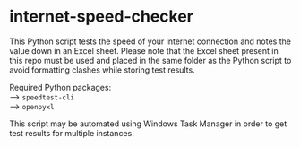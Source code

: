 # internet-speed-checker

This Python script tests the speed of your internet connection and notes the value down in an Excel sheet.
Please note that the Excel sheet present in this repo must be used and placed in the same folder as the Python script to avoid formatting clashes while storing test results.

Required Python packages:<br>
--> `speedtest-cli`<br>
--> `openpyxl`

This script may be automated using Windows Task Manager in order to get test results for multiple instances.
